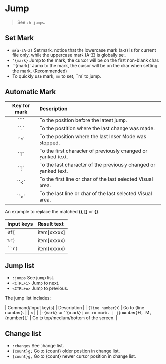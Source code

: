 # Jump

> See `:h jumps`.


## Set Mark

- `m{a-zA-Z}` Set mark, notice that the lowercase mark (a-z) is for current file only, while the uppercase mark (A-Z) is globally set.
- `'{mark}` Jump to the mark, the cursor will be on the first non-blank char.
- ``{mark}` Jump to the mark, the cursor will be on the char when setting the mark. (Recommended)
- To quickly use mark, `mm` to set, ``m` to jump.

## Automatic Mark

| Key for mark | Description |
|:------------:|:------------|
| ```` | To the position before the latest jump. |
| ``.` | To the postition where the last change was made. |
| ``^` | To the position where the last Inser Mode was stopped. |
| ``[` | To the first character of previously changed or yanked text. |
| ``]` | To the last character of the previously changed or yanked text. |
| ``<` | To the first line or char of the last selected Visual area. |
| ``>` | To the last line or char of the last selected Visual area. |


An example to replace the matched **()**, **[]** or **{}**.

| Input keys | Result text |
|:-----------|:------------|
| `0f[` | item[xxxxx] |
| `%r)` | item[xxxxx) |
| ` ``r( ` | item(xxxxx) |


## Jump list

- `:jumps` See jump list.
- `<CTRL+i>` Jump to next.
- `<CTRL+o>` Jump to previous.

The jump list includes:

| Command/Input key(s) | Description |
| `{line number}G` | Go to {line number}. |
| `%` | |
| `'{mark}` or ``{mark}` | Go to mark. |
| `{number}H`, `M`, `{number}L` | Go to top/medium/bottom of the screen. |


## Change list

- `:changes` See change list.
- `{count}g;` Go to {count} older position in change list. 
- `{count}g,` Go to {count} newer cursor position in change list. 